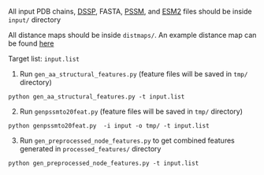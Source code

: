 All input PDB chains, [DSSP](input_details/DSSP_readme.md), FASTA, [PSSM](input_details/PSSM_readme.md), and [ESM2](input_details/ESM2_feature_readme.md) files should be inside `input/` directory

All distance maps should be inside `distmaps/`. An example distance map can be found [here](distmaps/1e96B.dist)

Target list: `input.list`

1. Run `gen_aa_structural_features.py` (feature files will be saved in `tmp/` directory)

`python gen_aa_structural_features.py -t input.list`

2. Run `genpssmto20feat.py` (feature files will be saved in `tmp/` directory)

`python genpssmto20feat.py  -i input -o tmp/ -t input.list`

3. Run `gen_preprocessed_node_features.py` to get combined features generated in `processed_features/` directory

`python gen_preprocessed_node_features.py -t input.list`
